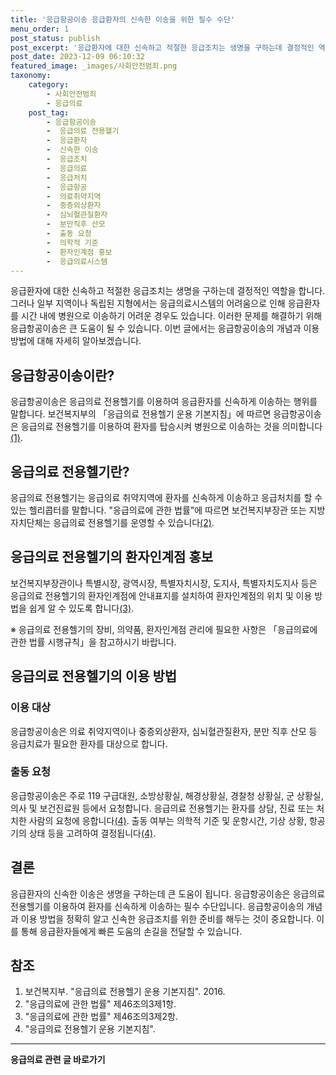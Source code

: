```yaml
---
title: '응급항공이송 응급환자의 신속한 이송을 위한 필수 수단'
menu_order: 1
post_status: publish
post_excerpt: '응급환자에 대한 신속하고 적절한 응급조치는 생명을 구하는데 결정적인 역할을 합니다. 그러나 일부 지역이나 독립된 지형에서는 응급의료시스템의 어려움으로 인해 응급환자를 시간 내에 병원으로 이송하기 어려운 경우도 있습니다. 이러한 문제를 해결하기 위해 응급항공이송은 큰 도움이 될 수 있습니다. 이번 글에서는 응급항공이송의 개념과 이용 방법에 대해 자세히 알아보겠습니다.'
post_date: 2023-12-09 06:10:32
featured_image: _images/사회안전범죄.png
taxonomy:
    category:
        - 사회안전범죄
        - 응급의료
    post_tag:
        - 응급항공이송
        -  응급의료 전용헬기
        -  응급환자
        -  신속한 이송
        -  응급조치
        -  응급의료
        -  응급처치
        -  응급항공
        -  의료취약지역
        -  중증외상환자
        -  심뇌혈관질환자
        -  분만직후 산모
        -  출동 요청
        -  의학적 기준
        -  환자인계점 홍보
        -  응급의료시스템
---
```



응급환자에 대한 신속하고 적절한 응급조치는 생명을 구하는데 결정적인 역할을 합니다. 그러나 일부 지역이나 독립된 지형에서는 응급의료시스템의 어려움으로 인해 응급환자를 시간 내에 병원으로 이송하기 어려운 경우도 있습니다. 이러한 문제를 해결하기 위해 응급항공이송은 큰 도움이 될 수 있습니다. 이번 글에서는 응급항공이송의 개념과 이용 방법에 대해 자세히 알아보겠습니다.

## 응급항공이송이란?

응급항공이송은 응급의료 전용헬기를 이용하여 응급환자를 신속하게 이송하는 행위를 말합니다. 보건복지부의 「응급의료 전용헬기 운용 기본지침」에 따르면 응급항공이송은 응급의료 전용헬기를 이용하여 환자를 탑승시켜 병원으로 이송하는 것을 의미합니다[(1)](#참조).

## 응급의료 전용헬기란?

응급의료 전용헬기는 응급의료 취약지역에 환자를 신속하게 이송하고 응급처치를 할 수 있는 헬리콥터를 말합니다. "응급의료에 관한 법률"에 따르면 보건복지부장관 또는 지방자치단체는 응급의료 전용헬기를 운영할 수 있습니다[(2)](#참조).

## 응급의료 전용헬기의 환자인계점 홍보

보건복지부장관이나 특별시장, 광역시장, 특별자치시장, 도지사, 특별자치도지사 등은 응급의료 전용헬기의 환자인계점에 안내표지를 설치하여 환자인계점의 위치 및 이용 방법을 쉽게 알 수 있도록 합니다[(3)](#참조).

※ 응급의료 전용헬기의 장비, 의약품, 환자인계점 관리에 필요한 사항은 「응급의료에 관한 법률 시행규칙」을 참고하시기 바랍니다.

## 응급의료 전용헬기의 이용 방법

### 이용 대상

응급항공이송은 의료 취약지역이나 중증외상환자, 심뇌혈관질환자, 분만 직후 산모 등 응급치료가 필요한 환자를 대상으로 합니다.

### 출동 요청

응급항공이송은 주로 119 구급대원, 소방상황실, 해경상황실, 경찰청 상황실, 군 상황실, 의사 및 보건진료원 등에서 요청합니다. 응급의료 전용헬기는 환자를 상담, 진료 또는 처치한 사람의 요청에 응합니다[(4)](#참조). 출동 여부는 의학적 기준 및 운항시간, 기상 상황, 항공기의 상태 등을 고려하여 결정됩니다[(4)](#참조).

## 결론

응급환자의 신속한 이송은 생명을 구하는데 큰 도움이 됩니다. 응급항공이송은 응급의료 전용헬기를 이용하여 환자를 신속하게 이송하는 필수 수단입니다. 응급항공이송의 개념과 이용 방법을 정확히 알고 신속한 응급조치를 위한 준비를 해두는 것이 중요합니다. 이를 통해 응급환자들에게 빠른 도움의 손길을 전달할 수 있습니다.

## 참조

1. 보건복지부. "응급의료 전용헬기 운용 기본지침". 2016.
2. "응급의료에 관한 법률" 제46조의3제1항.
3. "응급의료에 관한 법률" 제46조의3제2항.
4. "응급의료 전용헬기 운용 기본지침".


<!-- wp:separator -->
<hr class="wp-block-separator has-alpha-channel-opacity"/>
<!-- /wp:separator -->

<!-- wp:group {"backgroundColor":"base","layout":{"type":"constrained"}} -->
<div class="wp-block-group has-base-background-color has-background"><!-- wp:paragraph {"align":"center","fontSize":"medium"} -->
<p class="has-text-align-center has-large-font-size"><strong>응급의료 관련 글 바로가기</strong></p>
<!-- /wp:paragraph -->


<!-- wp:latest-posts
{"categories":[{"id":30822,"count":19,"description":"","link":"https://uknowlaw.com/category/%ec%9d%91%ea%b8%89%ec%9d%98%eb%a3%8c/","name":"응급의료","slug":"응급의료","taxonomy":"category","parent":0,"meta":[],"_links":{"self":[{"href":"https://uknowlaw.com/wp-json/wp/v2/categories/30822"}],"collection":[{"href":"https://uknowlaw.com/wp-json/wp/v2/categories"}],"about":[{"href":"https://uknowlaw.com/wp-json/wp/v2/taxonomies/category"}],"wp:post_type":[{"href":"https://uknowlaw.com/wp-json/wp/v2/posts?categories=30822"}],"curies":[{"name":"wp","href":"https://api.w.org/{rel}","templated":true}]}}],"postsToShow":100,"excerptLength":28,"postLayout":"grid","columns":2,"featuredImageAlign":"left","featuredImageSizeSlug":"large","fontSize":"small"} /--></div>
<!-- /wp:group -->